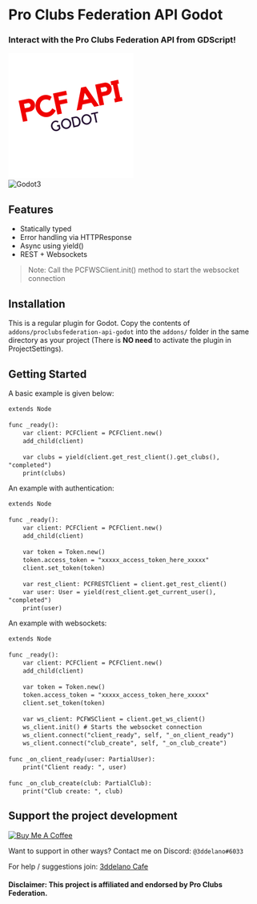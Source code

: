 Pro Clubs Federation API Godot
=========================================

### Interact with the Pro Clubs Federation API from GDScript!
<img src="https://raw.githubusercontent.com/3ddelano/proclubsfederation-api-godot/main/icon.png" height="250px">
<br>
<img alt="Godot3" src="https://img.shields.io/badge/-Godot 3.3+-478CBF?style=for-the-badge&logo=godotengine&logoWidth=20&logoColor=white" />

Features
--------------

- Statically typed
- Error handling via HTTPResponse
- Async using yield()
- REST + Websockets

> Note: Call the PCFWSClient.init() method to start the websocket connection

Installation
--------------

This is a regular plugin for Godot.
Copy the contents of `addons/proclubsfederation-api-godot` into the `addons/` folder in the same directory as your project (There is **NO need** to activate the plugin in ProjectSettings).

Getting Started
----------

A basic example is given below:

```GDScript
extends Node

func _ready():
	var client: PCFClient = PCFClient.new()
	add_child(client)

	var clubs = yield(client.get_rest_client().get_clubs(), "completed")
	print(clubs)
```

An example with authentication:

```GDScript
extends Node

func _ready():
	var client: PCFClient = PCFClient.new()
	add_child(client)

	var token = Token.new()
	token.access_token = "xxxxx_access_token_here_xxxxx"
	client.set_token(token)

	var rest_client: PCFRESTClient = client.get_rest_client()
	var user: User = yield(rest_client.get_current_user(), "completed")
	print(user)
```

An example with websockets:

```GDScript
extends Node

func _ready():
	var client: PCFClient = PCFClient.new()
	add_child(client)
	
	var token = Token.new()
	token.access_token = "xxxxx_access_token_here_xxxxx"
	client.set_token(token)

	var ws_client: PCFWSClient = client.get_ws_client()
	ws_client.init() # Starts the websocket connection 
	ws_client.connect("client_ready", self, "_on_client_ready")
	ws_client.connect("club_create", self, "_on_club_create")

func _on_client_ready(user: PartialUser):
	print("Client ready: ", user)

func _on_club_create(club: PartialClub):
	print("Club create: ", club)
```

Support the project development
-----------
<a href="https://www.buymeacoffee.com/3ddelano" target="_blank"><img height="41" width="174" src="https://cdn.buymeacoffee.com/buttons/v2/default-red.png" alt="Buy Me A Coffee" width="150" ></a>

Want to support in other ways? Contact me on Discord: `@3ddelano#6033`

For help / suggestions join: [3ddelano Cafe](https://discord.gg/FZY9TqW)

#### Disclaimer: This project is affiliated and endorsed by Pro Clubs Federation.
